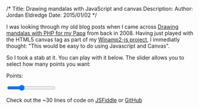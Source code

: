 /*
Title: Drawing mandalas with JavaScript and canvas
Description:
Author: Jordan Eldredge
Date: 2015/01/02
*/

I was looking through my old blog posts when I came across [Drawing mandalas
with PHP for my
Papa](http://jordaneldredge.com/blog/drawing-mandalas-with-php-for-my-papa)
from back in 2008.
Having just played with the HTML5 canvas tag as part of my
[Winamp2-js project](http://jordaneldredge.com/projects/winamp2-js/),
I immediatly thought: "This would be easy to do using Javascript and
Canvas".

So I took a stab at it. You can play with it below. The slider allows you to
select how many points you want:

<label>Points:</label>

<input type='range' min='3' max='40' id='points' value='13' /><br />

<canvas id='canvas' width='400' height='400'></canvas>

<script>
var canv = document.getElementById('canvas');
var contx = canv.getContext('2d');

function drawShape(ctx, point_count, radius) {
    var points = new Array(point_count * 2);
    var x = 0;
    var y = 0;
    var angle = 0;

    ctx.clearRect(0, 0, canv.width, canv.height);
    ctx.beginPath();
    ctx.lineWidth = 1;
    ctx.strokeStyle = "rgba(0,0,0,0.7)";

    for (var i = 0; i <= point_count - 1; i++) {
        angle = i * 2 * Math.PI / point_count - Math.PI / 2;
        x = radius + radius * Math.cos(angle);
        y = radius + radius * Math.sin(angle);
        for (var z = 0, zEnd = (i * 2) + 2; z < zEnd; z += 2) {
            ctx.moveTo(x, y);
            ctx.lineTo(points[z], points[z + 1]);
        }
        points[z] = x;
        points[z + 1] = y;
    }
    ctx.stroke();
}

function draw() {
    drawShape(
        contx, document.getElementById('points').value,
        canv.width / 2
    );
}
draw();
document.getElementById('points').oninput = draw;
</script>

Check out the ~30 lines of code on
[JSFiddle](http://jsfiddle.net/captbaritone/8vwjn4cx/42/) or
[GitHub](https://raw.githubusercontent.com/captbaritone/programming-blog-content/master/blog/drawing-mandalas-with-javascript-and-canvas.md)

